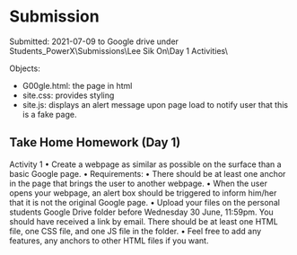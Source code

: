 
# Submission
Submitted: 2021-07-09 to Google drive under Students_PowerX\Submissions\Lee Sik On\Day 1 Activities\

Objects: 
- G00gle.html: the page in html
- site.css: provides styling
- site.js: displays an alert message upon page load to notify user that this is a fake page.


## Take Home Homework (Day 1)

Activity 1
• Create a webpage as similar as possible on the surface than a basic Google page.
• Requirements:
• There should be at least one anchor in the page that brings the user to another webpage.
• When the user opens your webpage, an alert box should be triggered to inform him/her that it is not the original Google page.
• Upload your files on the personal students Google Drive folder before Wednesday 30 June, 11:59pm. You should have received a link by email. There should be at least one HTML file, one CSS file, and one JS file in the folder.
• Feel free to add any features, any anchors to other HTML files if you want.
